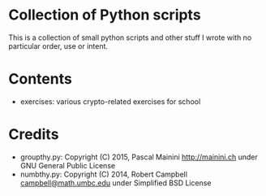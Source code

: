 Collection of Python scripts
============================
This is a collection of small python scripts and other stuff I wrote with no particular order, use or intent.

Contents
========
- exercises: various crypto-related exercises for school

Credits
=======
- groupthy.py: Copyright (C) 2015, Pascal Mainini <http://mainini.ch> under GNU General Public License
- numbthy.py: Copyright (C) 2014, Robert Campbell <campbell@math.umbc.edu> under Simplified BSD License